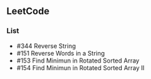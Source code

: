 ## LeetCode

### List

* \#344 Reverse String
* \#151 Reverse Words in a String
* \#153 Find Minimun in Rotated Sorted Array
* \#154 Find Minimun in Rotated Sorted Array II

